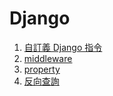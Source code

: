 # Django

1. [自訂義 Django 指令](custom-django-manage.py-command.md)
2. [middleware](middleware.md)
3. [property](property-decorator.md)
4. [反向查詢](django-model-fan-xiang-cha-xun.md)

